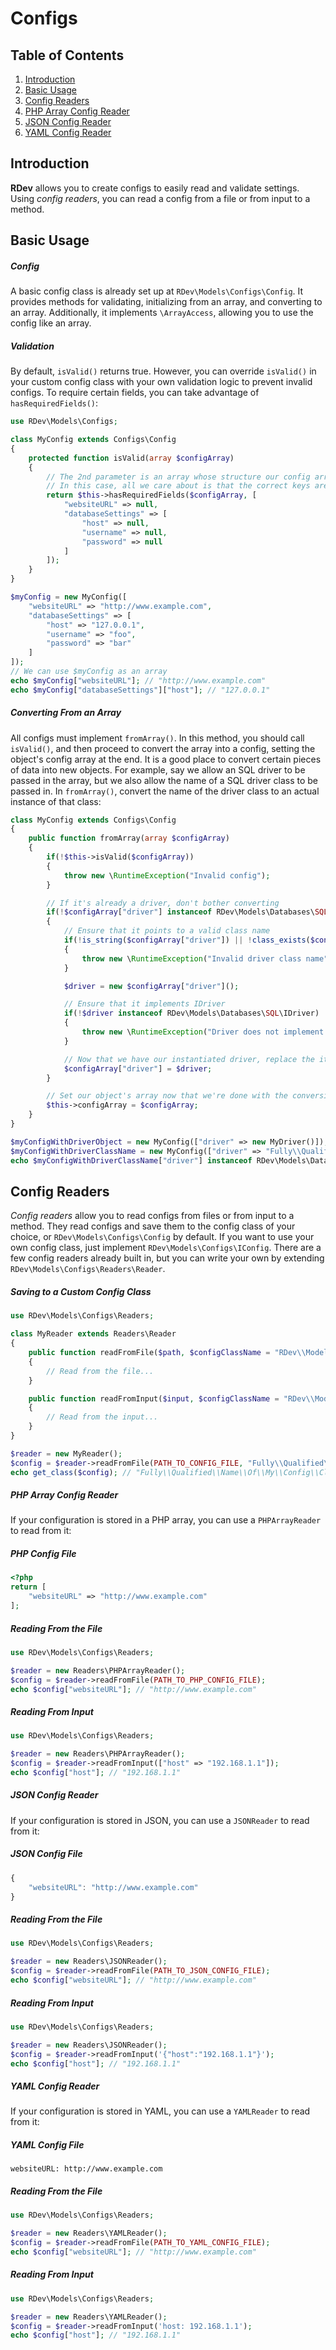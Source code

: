 # Configs

## Table of Contents
1. [Introduction](#introduction)
2. [Basic Usage](#basic-usage)
3. [Config Readers](#config-readers)
  1. [PHP Array Config Reader](#php-array-config-reader)
  2. [JSON Config Reader](#json-config-reader)
  3. [YAML Config Reader](#yaml-config-reader)

## Introduction
**RDev** allows you to create configs to easily read and validate settings.  Using *config readers*, you can read a config from a file or from input to a method.

## Basic Usage
##### Config
A basic config class is already set up at `RDev\Models\Configs\Config`.  It provides methods for validating, initializing from an array, and converting to an array.  Additionally, it implements `\ArrayAccess`, allowing you to use the config like an array.

##### Validation
By default, `isValid()` returns true.  However, you can override `isValid()` in your custom config class with your own validation logic to prevent invalid configs.  To require certain fields, you can take advantage of `hasRequiredFields()`:
```php
use RDev\Models\Configs;

class MyConfig extends Configs\Config
{
    protected function isValid(array $configArray)
    {
        // The 2nd parameter is an array whose structure our config array must adhere to
        // In this case, all we care about is that the correct keys are set, which is why the values are all set to null
        return $this->hasRequiredFields($configArray, [
            "websiteURL" => null,
            "databaseSettings" => [
                "host" => null,
                "username" => null,
                "password" => null
            ]
        ]);
    }
}

$myConfig = new MyConfig([
    "websiteURL" => "http://www.example.com",
    "databaseSettings" => [
        "host" => "127.0.0.1",
        "username" => "foo",
        "password" => "bar"
    ]
]);
// We can use $myConfig as an array
echo $myConfig["websiteURL"]; // "http://www.example.com"
echo $myConfig["databaseSettings"]["host"]; // "127.0.0.1"
```

##### Converting From an Array
All configs must implement `fromArray()`.  In this method, you should call `isValid()`, and then proceed to convert the array into a config, setting the object's config array at the end.  It is a good place to convert certain pieces of data into new objects.  For example, say we allow an SQL driver to be passed in the array, but we also allow the name of a SQL driver class to be passed in.  In `fromArray()`, convert the name of the driver class to an actual instance of that class:
```php
class MyConfig extends Configs\Config
{
    public function fromArray(array $configArray)
    {
        if(!$this->isValid($configArray))
        {
            throw new \RuntimeException("Invalid config");
        }

        // If it's already a driver, don't bother converting
        if(!$configArray["driver"] instanceof RDev\Models\Databases\SQL\IDriver)
        {
            // Ensure that it points to a valid class name
            if(!is_string($configArray["driver"]) || !class_exists($configArray["driver"]))
            {
                throw new \RuntimeException("Invalid driver class name");
            }

            $driver = new $configArray["driver"]();

            // Ensure that it implements IDriver
            if(!$driver instanceof RDev\Models\Databases\SQL\IDriver)
            {
                throw new \RuntimeException("Driver does not implement IDriver");
            }

            // Now that we have our instantiated driver, replace the item in the config array with the driver
            $configArray["driver"] = $driver;
        }

        // Set our object's array now that we're done with the conversions
        $this->configArray = $configArray;
    }
}

$myConfigWithDriverObject = new MyConfig(["driver" => new MyDriver()]); // Valid
$myConfigWithDriverClassName = new MyConfig(["driver" => "Fully\\Qualified\\Name\\Of\\My\\Driver\\Class"]); // Valid
echo $myConfigWithDriverClassName["driver"] instanceof RDev\Models\Databases\SQL\IDriver; // "1"
```

## Config Readers
*Config readers* allow you to read configs from files or from input to a method.  They read configs and save them to the config class of your choice, or `RDev\Models\Configs\Config` by default.  If you want to use your own config class, just implement `RDev\Models\Configs\IConfig`.  There are a few config readers already built in, but you can write your own by extending `RDev\Models\Configs\Readers\Reader`.

##### Saving to a Custom Config Class
```php
use RDev\Models\Configs\Readers;

class MyReader extends Readers\Reader
{
    public function readFromFile($path, $configClassName = "RDev\\Models\\Configs\\Config")
    {
        // Read from the file...
    }

    public function readFromInput($input, $configClassName = "RDev\\Models\\Configs\\Config")
    {
        // Read from the input...
    }
}

$reader = new MyReader();
$config = $reader->readFromFile(PATH_TO_CONFIG_FILE, "Fully\\Qualified\\Name\\Of\\My\\Config\\Class");
echo get_class($config); // "Fully\\Qualified\\Name\\Of\\My\\Config\\Class"
```

##### PHP Array Config Reader
If your configuration is stored in a PHP array, you can use a `PHPArrayReader` to read from it:

##### PHP Config File
```php
<?php
return [
    "websiteURL" => "http://www.example.com"
];
```
##### Reading From the File
```php
use RDev\Models\Configs\Readers;

$reader = new Readers\PHPArrayReader();
$config = $reader->readFromFile(PATH_TO_PHP_CONFIG_FILE);
echo $config["websiteURL"]; // "http://www.example.com"
```
##### Reading From Input
```php
use RDev\Models\Configs\Readers;

$reader = new Readers\PHPArrayReader();
$config = $reader->readFromInput(["host" => "192.168.1.1"]);
echo $config["host"]; // "192.168.1.1"
```

##### JSON Config Reader
If your configuration is stored in JSON, you can use a `JSONReader` to read from it:

##### JSON Config File
```javascript
{
    "websiteURL": "http://www.example.com"
}
```
##### Reading From the File
```php
use RDev\Models\Configs\Readers;

$reader = new Readers\JSONReader();
$config = $reader->readFromFile(PATH_TO_JSON_CONFIG_FILE);
echo $config["websiteURL"]; // "http://www.example.com"
```
##### Reading From Input
```php
use RDev\Models\Configs\Readers;

$reader = new Readers\JSONReader();
$config = $reader->readFromInput('{"host":"192.168.1.1"}');
echo $config["host"]; // "192.168.1.1"
```

##### YAML Config Reader
If your configuration is stored in YAML, you can use a `YAMLReader` to read from it:

##### YAML Config File
```
websiteURL: http://www.example.com
```
##### Reading From the File
```php
use RDev\Models\Configs\Readers;

$reader = new Readers\YAMLReader();
$config = $reader->readFromFile(PATH_TO_YAML_CONFIG_FILE);
echo $config["websiteURL"]; // "http://www.example.com"
```
##### Reading From Input
```php
use RDev\Models\Configs\Readers;

$reader = new Readers\YAMLReader();
$config = $reader->readFromInput('host: 192.168.1.1');
echo $config["host"]; // "192.168.1.1"
```